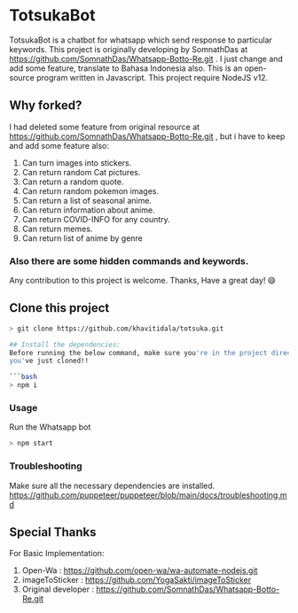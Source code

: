 # TotsukaBot
TotsukaBot is a chatbot for whatsapp which send response to particular keywords. This project is originally developing by SomnathDas at https://github.com/SomnathDas/Whatsapp-Botto-Re.git . I just change and add some feature, translate to Bahasa Indonesia also. This is an open-source program written in Javascript. This project require NodeJS v12.

## Why forked?
I had deleted some feature from original resource at https://github.com/SomnathDas/Whatsapp-Botto-Re.git , but i have to keep and add some feature also:
1) Can turn images into stickers.
2) Can return random Cat pictures.
3) Can return a random quote. 
4) Can return random pokemon images.
5) Can return a list of seasonal anime.
6) Can return information about anime.
7) Can return COVID-INFO for any country.
8) Can return memes.
9) Can return list of anime by genre

### Also there are some hidden commands and keywords.

Any contribution to this project is welcome.
Thanks, Have a great day!  :smile: 

## Clone this project

```bash
> git clone https://github.com/khavitidala/totsuka.git

## Install the dependencies:
Before running the below command, make sure you're in the project directory that
you've just cloned!!

```bash
> npm i
```

### Usage
Run the Whatsapp bot

```bash
> npm start
```

### Troubleshooting
Make sure all the necessary dependencies are installed.
https://github.com/puppeteer/puppeteer/blob/main/docs/troubleshooting.md

## Special Thanks
For Basic Implementation:
1. Open-Wa : https://github.com/open-wa/wa-automate-nodejs.git
2. imageToSticker : https://github.com/YogaSakti/imageToSticker
3. Original developer : https://github.com/SomnathDas/Whatsapp-Botto-Re.git
